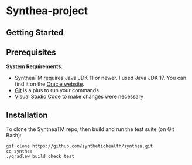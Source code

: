 # Synthea-project
## Getting Started
## Prerequisites
**System Requirements**:
- SyntheaTM requires Java JDK 11 or newer. I used Java JDK 17. You can find it on the [Oracle website](https://www.oracle.com/java/technologies/javase/jdk17-archive-downloads.html).
- [Git](https://git-scm.com/downloads) is a plus to run your commands
- [Visual Studio Code](https://code.visualstudio.com/) to make changes were necessary
## Installation
To clone the SyntheaTM repo, then build and run the test suite (on Git Bash):
```
git clone https://github.com/synthetichealth/synthea.git
cd synthea
./gradlew build check test
```
